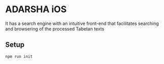 # ADARSHA iOS
It has a search engine with an intuitive front-end that facilitates searching and browsering of the processed Tabetan texts

## Setup
```
npm run init
```
